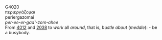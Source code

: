 <body>
  <p>G4020<br>  περιεργάζομαι  <br> periergazomai  <br><i>per-ee-er-gad‘-zom-ahee </i><br>From <a href="g4012.htm">4012</a> and <a href="g2038.htm">2038</a>  to <i>work</i> all <i>around</i>, that is, <i>bustle</i> <i>about</i> (<i>meddle</i>): - be a busybody.<br></p>
 </body>